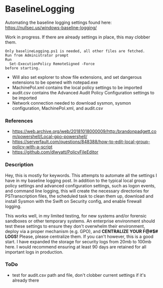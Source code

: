 # BaselineLogging
Automating the baseline logging settings found here: https://nullsec.us/windows-baseline-logging/

Work in progress. If there are already settings in place, this may clobber them.

```
Only baselineLogging.ps1 is needed, all other files are fetched.
Run from Administrator prompt
Run
  Set-ExecutionPolicy RemoteSigned -Force
before starting.
```

* Will also set explorer to show file extensions, and set dangerous extensions to be opened with notepad.exe
* MachinePol.xml contains the local policy settings to be imported
* audit.csv contains the Advanced Audit Policy Configuration settings to be imported
* Network connection needed to download sysmon, sysmon configuration, MachinePol.xml, and audit.csv

### References
* https://web.archive.org/web/20181018000009/http:/brandonpadgett.com/powershell/Local-gpo-powershell/
* https://serverfault.com/questions/848388/how-to-edit-local-group-policy-with-a-script
* https://github.com/dlwyatt/PolicyFileEditor

### Description
Hey, this is mostly for keywords. This attempts to automate all the settings I have in my baseline logging post. In addition to the typical local group policy settings and advanced configuration settings, such as logon events, and command line logging, this will create the necessary directories for PSTranscription files, the scheduled task to clean them up, download and install Sysmon with the Swift on Security config, and enable firewall logging. 

This works well, in my limited testing, for new systems and/or forensic sandboxes or other temporary systems. An enterprise environment should test these settings to ensure they don't overwhelm their environment, deploy via a proper mechanism (e.g. GPO), and **CENTRALIZE YOUR F@#$# LOGS!** Please, please centralize them. If you can't however, this is a good start. I have expanded the storage for security logs from 20mb to 100mb here. I would recommend ensuring at least 90 days are retained for all important logs in production.

### ToDo
* test for audit.csv path and file, don't clobber current settings if it's already there
